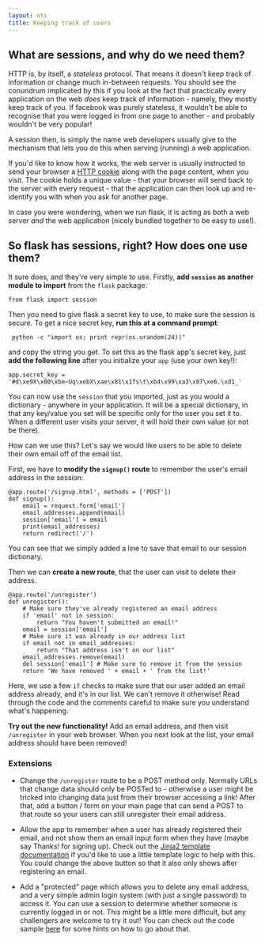 ```yaml
---
layout: ots
title: Keeping track of users
---
```


## What are sessions, and why do we need them?

HTTP is, by itself, a _stateless_ protocol. That means it doesn't keep track of information or change much in-between requests. You should see the conundrum implicated by this if you look at the fact that practically every application on the web _does_ keep track of information - namely, they mostly keep track of you. If facebook was purely stateless, it wouldn't be able to recognise that you were logged in from one page to another - and probably wouldn't be very popular!

A session then, is simply the name web developers usually give to the mechanism that lets you do this when serving (running) a web application.

If you'd like to know how it works, the web server is usually instructed to send your browser a [HTTP cookie](http://en.wikipedia.org/wiki/HTTP_cookie_) along with the page content, when you visit. The cookie holds a unique value - that your browser will send back to the server with every request - that the application can then look up and re-identify  you with when you ask for another page.

In case you were wondering, when we run flask, it is acting as both a web server _and_ the web application (nicely bundled together to be easy to use!).

## So flask has sessions, right? How does one use them?

It sure does, and they're very simple to use. Firstly, **add `session` as another module to import** from the `flask` package:

    from flask import session
    
Then you need to give flask a secret key to use, to make sure the session is secure. To get a nice secret key, **run this at a command prompt**:

     python -c "import os; print repr(os.urandom(24))"
     
and copy the string you get. To set this as the flask app's secret key, just **add the following line** after you initialize your `app` (use your own key!):

    app.secret_key = '#d\xe9X\x00\xbe~Uq\xebX\xae\x81\x1fs\t\xb4\x99\xa3\x87\xe6.\xd1_'
    
You can now use the `session` that you imported, just as you would a dictionary - anywhere in your application. It will be a special dictionary, in that any key/value you set will be specific only for the user you set it to. When a different user visits your server, it will hold their own value (or not be there).

How can we use this? Let's say we would like users to be able to delete their own email off of the email list.

First, we have to **modify the `signup()` route** to remember the user's email address in the session:

    @app.route('/signup.html', methods = ['POST'])
    def signup():
        email = request.form['email']
        email_addresses.append(email)
        session['email'] = email
        print(email_addresses)
        return redirect('/')
        
You can see that we simply added a line to save that email to our session dictionary.
        
Then we can **create a new route**, that the user can visit to delete their address.

    @app.route('/unregister')
    def unregister():
        # Make sure they've already registered an email address
        if 'email' not in session:
            return "You haven't submitted an email!"
        email = session['email']
        # Make sure it was already in our address list
        if email not in email_addresses:
            return "That address isn't on our list"
        email_addresses.remove(email)
        del session['email'] # Make sure to remove it from the session
        return 'We have removed ' + email + ' from the list!'


Here, we use a few `if` checks to make sure that our user added an email address already, and it's in our list. We can't remove it otherwise! Read through the code and the comments careful to make sure you understand what's happening.

**Try out the new functionality!** Add an email address, and then visit `/unregister` in your web browser. When you next look at the list, your email address should have been removed!

### Extensions

* Change the `/unregister` route to be a POST method only. Normally URLs that change data should only be POSTed to - otherwise a user might be tricked into changing data just from their browser accessing a link! After that, add a button / form on your main page that can send a POST to that route so your users can still unregister their email address.

* Allow the app to remember when a user has already registered their email, and not show them an email input form when they have (maybe say Thanks! for signing up). Check out the [Jinja2 template documentation](http://jinja.pocoo.org/docs/templates/) if you'd like to use a little template logic to help with this. You could change the above button so that it also only shows after registering an email.

* Add a "protected" page which allows you to delete any email address, and a very simple admin login system (with just a single password) to access it. You can use a session to determine whether someone is currently logged in or not. This might be a little more difficult, but any challengers are welcome to try it out! You can check out the code sample [here](http://flask.pocoo.org/docs/quickstart/#sessions) for some hints on how to go about that.
